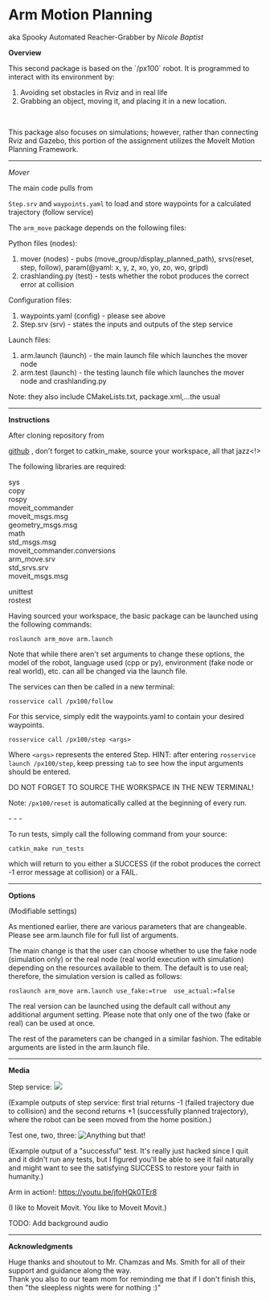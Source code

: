 Arm Motion Planning
===
aka Spooky Automated Reacher-Grabber by <i>Nicole Baptist</i>

**Overview**
<p>This second package is based on the `/px100` robot. It is programmed to interact with its environment by:<br>

1. Avoiding set obstacles in Rviz and in real life
2. Grabbing an object, moving it, and placing it in a new location.
<br>

This package also focuses on simulations; however, rather than connecting Rviz and Gazebo, this portion of the assignment utilizes the MoveIt Motion Planning Framework.</p>

---

*Mover*
<p> The main code pulls from

`Step.srv` and `waypoints.yaml` to load and store waypoints for a calculated trajectory (follow service)<br>

The `arm_move` package depends on the following files:

Python files (nodes):<br>
1. mover (nodes) - pubs (move_group/display_planned_path), srvs(reset, step, follow), param(@yaml: x, y, z, xo, yo, zo, wo, gripd)
2. crashlanding.py (test) - tests whether the robot produces the correct error at collision

Configuration files:<br>
1. waypoints.yaml (config) - please see above
2. Step.srv (srv) - states the inputs and outputs of the step service

Launch files:<br>
1. arm.launch (launch) - the main launch file which launches the mover node
2. arm.test (launch) - the testing launch file which launches the mover node and crashlanding.py

Note: they also include CMakeLists.txt, package.xml,...the usual
</p>
<p></p>

---

**Instructions**
<p><!>After cloning repository from

[github](https://github.com/ME495-EmbeddedSystems/homework-3-nbaptist16)
, don't forget to catkin_make, source your workspace, all that jazz<!></p>
<p></p>
<p>The following libraries are required:</p>
<p>sys<br>
copy<br>
rospy<br>
moveit_commander<br>
moveit_msgs.msg<br>
geometry_msgs.msg<br>
math<br>
std_msgs.msg<br>
moveit_commander.conversions<br>
arm_move.srv<br>
std_srvs.srv<br>
moveit_msgs.msg<br>

unittest<br>
rostest<br>
</p>

<p></p>
<p>Having sourced your workspace, the basic package can be launched using the following commands:</p>

`roslaunch arm_move arm.launch`

<p>Note that while there aren't set arguments to change these options, the model of the robot, language used (cpp or py), environment (fake node or real world), etc. can all be changed via the launch file.</p>

<P>The services can then be called in a new terminal:<br>

`rosservice call /px100/follow`

For this service, simply edit the waypoints.yaml to contain your desired waypoints.

`rosservice call /px100/step <args>`

Where `<args>` represents the entered Step. HINT: after entering `rosservice launch /px100/step`, keep pressing `tab` to see how the input arguments should be entered.

DO NOT FORGET TO SOURCE THE WORKSPACE IN THE NEW TERMINAL!

Note: `/px100/reset` is automatically called at the beginning of every run.

<p> - - - </p>

<p>To run tests, simply call the following command from your source:<br>

`catkin_make run_tests`<br>

which will return to you either a SUCCESS (if the robot produces the correct -1 error message at collision) or a FAIL.</p>

---

**Options**

<p>(Modifiable settings)</p>

<p>As mentioned earlier, there are various parameters that are changeable. Please see arm.launch file for full list of arguments.<br>

The main change is that the user can choose whether to use the fake node (simulation only) or the real node (real world execution with simulation) depending on the resources available to them. The default is to use real; therefore, the simulation version is called as follows:<br>

`roslaunch arm_move arm.launch use_fake:=true  use_actual:=false`<br>

The real version can be launched using the default call without any additional argument setting. Please note that only one of the two (fake or real) can be used at once.<br>

The rest of the parameters can be changed in a similar fashion. The editable arguments are listed in the arm.launch file.
</p>

---

**Media**

<p></p>

Step service: ![](https://raw.githubusercontent.com/ME495-EmbeddedSystems/homework-3-nbaptist16/master/arm_move/images/stepsrv.png?token=ACEM63VX7TLVR62AW4KZCOC7VUQ4G)

(Example outputs of step service: first trial returns -1 (failed trajectory due to collision) and the second returns +1 (successfully planned trajectory), where the robot can be seen moved from the home position.)

<p></p>

Test one, two, three: ![Anything but that!](https://raw.githubusercontent.com/ME495-EmbeddedSystems/homework-3-nbaptist16/master/arm_move/images/testhax.png?token=ACEM63XST52WWKEMXIGTV6C7VUQ7C)

(Example output of a "successful" test. It's really just hacked since I quit and it didn't run any tests, but I figured you'll be able to see it fail naturally and might want to see the satisfying SUCCESS to restore your faith in humanity.)

<p></p>

Arm in action!: https://youtu.be/jfoHQk0TEr8

(I like to Moveit Movit. You like to Moveit Movit.)

TODO: Add background audio


---

**Acknowledgments**

<p>Huge thanks and shoutout to Mr. Chamzas and Ms. Smith for all of their support and guidance along the way.<br>
Thank you also to our team mom for reminding me that if I don't finish this, then "the sleepless nights were for nothing :)"</p>